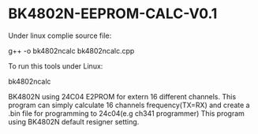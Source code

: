 # BK4802N-EEPROM-CALC-V0.1

Under linux complie source file:

  g++ -o bk4802ncalc bk4802ncalc.cpp

To run this tools under Linux:

   bk4802ncalc

BK4802N using 24C04 E2PROM for extern 16 different channels. 
This program can simply calculate 16 channels frequency(TX=RX) and create a .bin file for programming to 24c04(e.g ch341 programmer)
This program using BK4802N default resigner setting.

